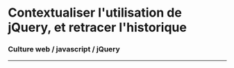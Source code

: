 
# Contextualiser l'utilisation de jQuery, et retracer l'historique

### Culture web / javascript / jQuery

<!-- 01/08 QCM -->

----

